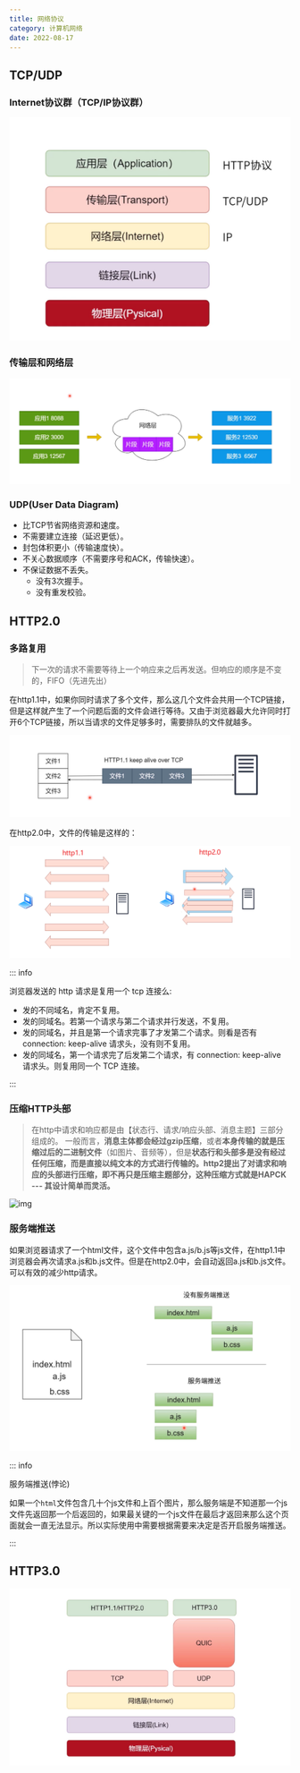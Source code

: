 ```yaml
---
title: 网络协议
category: 计算机网络
date: 2022-08-17
---
```


## TCP/UDP

### Internet协议群（TCP/IP协议群）

![1661180494749](assets/1661180494749.png)

### 传输层和网络层

![1660746881978](assets/1660746881978.png)

### UDP(User Data Diagram)

- 比TCP节省网络资源和速度。
- 不需要建立连接（延迟更低）。
- 封包体积更小（传输速度快）。
- 不关心数据顺序（不需要序号和ACK，传输快速）。
- 不保证数据不丢失。
  - 没有3次握手。
  - 没有重发校验。

## HTTP2.0

### 多路复用

> 下一次的请求不需要等待上一个响应来之后再发送。但响应的顺序是不变的，FIFO（先进先出）

在http1.1中，如果你同时请求了多个文件，那么这几个文件会共用一个TCP链接，但是这样就产生了一个问题后面的文件会进行等待。又由于浏览器最大允许同时打开6个TCP链接，所以当请求的文件足够多时，需要排队的文件就越多。

![1661178328855](assets/1661178328855.png)

在http2.0中，文件的传输是这样的：

![1661179032214](assets/1661179032214.png)

::: info

浏览器发送的 http 请求是复用一个 tcp 连接么:

- 发的不同域名，肯定不复用。
- 发的同域名。若第一个请求与第二个请求并行发送，不复用。
- 发的同域名，并且是第一个请求完事了才发第二个请求。则看是否有 connection: keep-alive 请求头，没有则不复用。
- 发的同域名，第一个请求完了后发第二个请求，有 connection: keep-alive 请求头。则复用同一个 TCP 连接。

:::

### 压缩HTTP头部

> 在http中请求和响应都是由【状态行、请求/响应头部、消息主题】三部分组成的。 一般而言，**消息主体都会经过gzip压缩**，或者**本身传输的就是压缩过后的二进制文件**（如图片、音频等），但是**状态行和头部多是没有经过任何压缩，而是直接以纯文本的方式进行传输的。**http2提出了对请求和响应的头部进行压缩，即不再只是压缩主题部分，这种**压缩方式就是HAPCK --- 其设计简单而灵活。**

![img](https://img2020.cnblogs.com/blog/1701102/202103/1701102-20210315090938184-2145610369.png)

### 服务端推送

如果浏览器请求了一个html文件，这个文件中包含a.js/b.js等js文件，在http1.1中浏览器会再次请求a.js和b.js文件。但是在http2.0中，会自动返回a.js和b.js文件。可以有效的减少http请求。

![1661179848063](assets/1661179848063.png)

::: info

服务端推送(悖论)

如果一个`html`文件包含几十个js文件和上百个图片，那么服务端是不知道那一个js文件先返回那一个后返回的，如果最关键的一个js文件在最后才返回来那么这个页面就会一直无法显示。所以实际使用中需要根据需要来决定是否开启服务端推送。

:::

## HTTP3.0

![1661180251804](assets/1661180251804.png)
